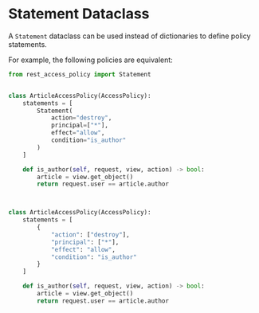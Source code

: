 # Statement Dataclass

A `Statement` dataclass can be used instead of dictionaries to define policy statements.

For example, the following policies are equivalent:

```python
from rest_access_policy import Statement


class ArticleAccessPolicy(AccessPolicy):
    statements = [
        Statement(
            action="destroy", 
            principal=["*"], 
            effect="allow", 
            condition="is_author"
        )
    ] 

    def is_author(self, request, view, action) -> bool:
        article = view.get_object()
        return request.user == article.author



class ArticleAccessPolicy(AccessPolicy):
    statements = [
        {
            "action": ["destroy"],
            "principal": ["*"],
            "effect": "allow",
            "condition": "is_author"
        }
    ]

    def is_author(self, request, view, action) -> bool:
        article = view.get_object()
        return request.user == article.author
```